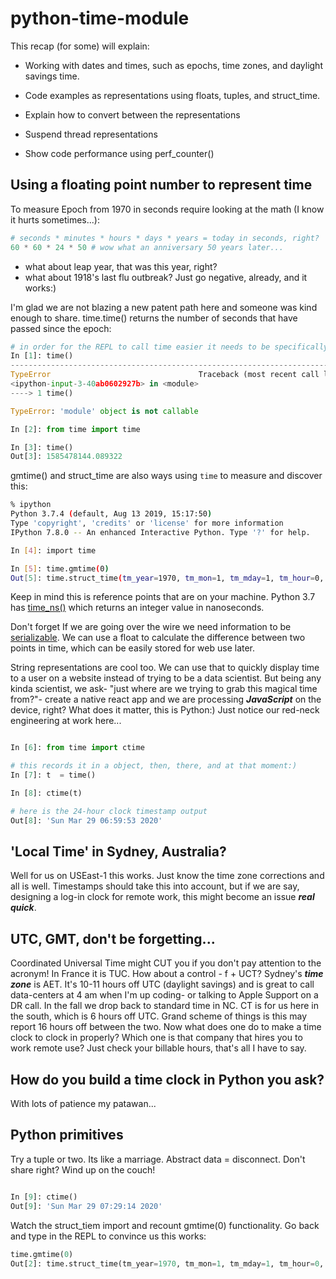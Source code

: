 # python-time-module

This recap (for some) will explain:

* Working with dates and times, such as epochs, time zones, and daylight savings time.

* Code examples as representations using floats, tuples, and struct_time.

* Explain how to convert between the representations

* Suspend thread representations

* Show code performance using perf_counter()

## Using a floating point number to represent time

To measure Epoch from 1970 in seconds require looking at the math (I know it hurts sometimes...):

```py
# seconds * minutes * hours * days * years = today in seconds, right?
60 * 60 * 24 * 50 # wow what an anniversary 50 years later...

```
* what about leap year, that was this year, right?
* what about 1918's last flu outbreak? Just go negative, already, and it works:)

I'm glad we are not blazing a new patent path here and someone was kind enough to share. time.time() returns the number of seconds that have passed since the epoch:

```py
# in order for the REPL to call time easier it needs to be specifically imported
In [1]: time()
---------------------------------------------------------------------------
TypeError                                 Traceback (most recent call last)
<ipython-input-3-40ab0602927b> in <module>
----> 1 time()

TypeError: 'module' object is not callable

In [2]: from time import time

In [3]: time()
Out[3]: 1585478144.089322
```

gmtime() and struct_time are also ways using `time` to measure and discover this:

```sh
% ipython
Python 3.7.4 (default, Aug 13 2019, 15:17:50)
Type 'copyright', 'credits' or 'license' for more information
IPython 7.8.0 -- An enhanced Interactive Python. Type '?' for help.

In [4]: import time

In [5]: time.gmtime(0)
Out[5]: time.struct_time(tm_year=1970, tm_mon=1, tm_mday=1, tm_hour=0, tm_min=0, tm_sec=0, tm_wday=3, tm_yday=1, tm_isdst=0)

```

Keep in mind this is reference points that are on your machine. Python 3.7 has [time_ns()](https://realpython.com/python37-new-features/#timing-precision) which returns an integer value in nanoseconds.

Don't forget If we are going over the wire we need information to be [serializable](https://en.wikipedia.org/wiki/Serialization). We can use a float to calculate the difference between two points in time, which can be easily stored for web use later.

String representations are cool too. We can use that to quickly display time to a user on a website instead of trying to be a data scientist. But being any kinda scientist, we ask- "just where are we trying to grab this magical time from?"- create a native react app and we are processing ***JavaScript*** on the device, right? What does it matter, this is Python:) Just notice our red-neck engineering at work here...

```py

In [6]: from time import ctime

# this records it in a object, then, there, and at that moment:)
In [7]: t  = time()

In [8]: ctime(t)

# here is the 24-hour clock timestamp output
Out[8]: 'Sun Mar 29 06:59:53 2020'

```

## 'Local Time' in Sydney, Australia?

Well for us on USEast-1 this works. Just know the time zone corrections and all is well. Timestamps should take this into account, but if we are say, designing a log-in clock for remote work, this might become an issue ***real quick***. 

## UTC, GMT, don't be forgetting...

Coordinated Universal Time might CUT you if you don't pay attention to the acronym! In France it is TUC. How about a control - f + UCT? Sydney's ***time zone*** is AET. It's 10-11 hours off UTC (daylight savings) and is great to call data-centers at 4 am when I'm up coding- or talking to Apple Support on a DR call. In the fall we drop back to standard time in NC. CT is for us here in the south, which is 6 hours off UTC. Grand scheme of things is this may report 16 hours off between the two. Now what does one do to make a time clock to clock in properly? Which one is that company that hires you to work remote use? Just check your billable hours, that's all I have to say.

## How do you build a time clock in Python you ask? 

With lots of patience my patawan...

## Python primitives

Try a tuple or two. Its like a marriage. Abstract data = disconnect. Don't share right? Wind up on the couch!

```py

In [9]: ctime()
Out[9]: 'Sun Mar 29 07:29:14 2020'

```
Watch the struct_tiem import and recount gmtime(0) functionality. Go back and type in the REPL to convince us this works:

```py
time.gmtime(0)
Out[2]: time.struct_time(tm_year=1970, tm_mon=1, tm_mday=1, tm_hour=0, tm_min=0, tm_sec=0, tm_wday=3, tm_yday=1, tm_isdst=0)

```
